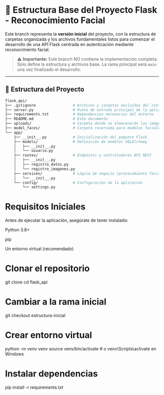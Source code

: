 # 🧱 Estructura Base del Proyecto Flask - Reconocimiento Facial

Este branch representa la **versión inicial** del proyecto, con la estructura de carpetas organizada y los archivos fundamentales listos para comenzar el desarrollo de una API Flask centrada en autenticación mediante reconocimiento facial.

> ⚠️ **Importante:** Este branch NO contiene la implementación completa. Solo define la estructura y archivos base. La rama principal será `main` una vez finalizado el desarrollo.

---

## 📂 Estructura del Proyecto

```bash
flask_api/
├── .gitignore                 # Archivos y carpetas excluidos del control de versiones
├── server.py                  # Punto de entrada principal de la aplicación Flask
├── requirements.txt           # Dependencias necesarias del entorno
├── README.md                  # Este documento
├── uploads/                   # Carpeta donde se almacenarán las imágenes faciales
├── model_faces/               # Carpeta reservada para modelos faciales (embeddings, etc.)
└── app/
    ├── __init__.py            # Inicialización del paquete Flask
    ├── models/                # Definición de modelos SQLAlchemy
    │   ├── __init__.py
    │   └── usuario.py
    ├── routes/                # Endpoints y controladores API REST
    │   ├── __init__.py
    │   ├── registro_datos.py
    │   └── registro_imagenes.py
    ├── services/              # Lógica de negocio (procesamiento facial, etc.)
    │   └── __init__.py
    └── config/                # Configuración de la aplicación
        └── settings.py
```
# Requisitos Iniciales
Antes de ejecutar la aplicación, asegúrate de tener instalado:

Python 3.8+

pip

Un entorno virtual (recomendado)

# Clonar el repositorio
git clone <url-del-repo>
cd flask_api

# Cambiar a la rama inicial
git checkout estructura-inicial

# Crear entorno virtual
python -m venv venv
source venv/bin/activate  # o venv\Scripts\activate en Windows

# Instalar dependencias
pip install -r requirements.txt

